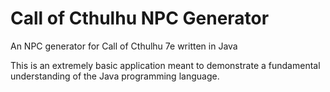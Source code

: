 # Call of Cthulhu NPC Generator
An NPC generator for Call of Cthulhu 7e written in Java

This is an extremely basic application meant to demonstrate a fundamental understanding of the Java programming language.
